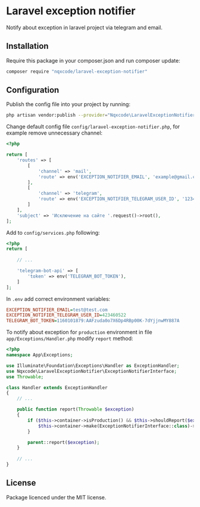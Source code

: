 # Laravel exception notifier
Notify about exception in laravel project via telegram and email.

## Installation

Require this package in your composer.json and run composer update:

```bash
composer require "nqxcode/laravel-exception-notifier"
```

## Configuration

Publish the config file into your project by running:

```bash
php artisan vendor:publish --provider="Nqxcode\LaravelExceptionNotifier\ServiceProvider"
```

Change default config file  ```config/laravel-exception-notifier.php```, for example remove unnecessary channel: 

```php
<?php

return [
    'routes' => [
        [
            'channel' => 'mail',
            'route' => env('EXCEPTION_NOTIFIER_EMAIL', 'example@gmail.com'),
        ],
        [
            'channel' => 'telegram',
            'route' => env('EXCEPTION_NOTIFIER_TELEGRAM_USER_ID', '1234567890')
        ]
    ],
    'subject' => 'Исключение на сайте '.request()->root(),
];

```


Add to  ```config/services.php``` following: 
```php
<?php
return [
    
    // ...

    'telegram-bot-api' => [
        'token' => env('TELEGRAM_BOT_TOKEN'),
    ]
];
```

In ```.env``` add correct environment variables:
```ini
EXCEPTION_NOTIFIER_EMAIL=test@test.com
EXCEPTION_NOTIFIER_TELEGRAM_USER_ID=423460522
TELEGRAM_BOT_TOKEN=1160101879:AAFzuda0o7X6Dp4RBp00K-7dYjjnwMY887A

```

To notify about exception for ```production``` environment in file ```app/Exceptions/Handler.php``` modify ```report``` method:

```php
<?php
namespace App\Exceptions;

use Illuminate\Foundation\Exceptions\Handler as ExceptionHandler;
use Nqxcode\LaravelExceptionNotifier\ExceptionNotifierInterface;
use Throwable;

class Handler extends ExceptionHandler
{
    // ...

    public function report(Throwable $exception)
    {
        if ($this->container->isProduction() && $this->shouldReport($exception)) {
            $this->container->make(ExceptionNotifierInterface::class)->notify($exception);
        }

        parent::report($exception);
    }
    
    // ...
}
```

##
## License
Package licenced under the MIT license.